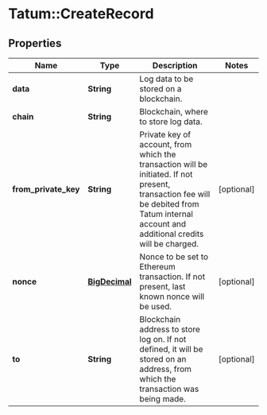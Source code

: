 # Tatum::CreateRecord

## Properties
Name | Type | Description | Notes
------------ | ------------- | ------------- | -------------
**data** | **String** | Log data to be stored on a blockchain. | 
**chain** | **String** | Blockchain, where to store log data. | 
**from_private_key** | **String** | Private key of account, from which the transaction will be initiated. If not present, transaction fee will be debited from Tatum internal account and additional credits will be charged. | [optional] 
**nonce** | [**BigDecimal**](BigDecimal.md) | Nonce to be set to Ethereum transaction. If not present, last known nonce will be used. | [optional] 
**to** | **String** | Blockchain address to store log on. If not defined, it will be stored on an address, from which the transaction was being made. | [optional] 

